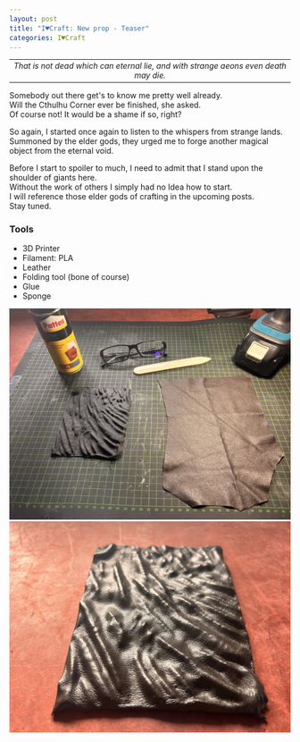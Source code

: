 ```yaml
---
layout: post
title: "I♥Craft: New prop - Teaser"
categories: I♥Craft
---
```


|| 
|:--:| 
| *That is not dead which can eternal lie, and with strange aeons even death may die.*

Somebody out there get's to know me pretty well already.  
Will the Cthulhu Corner ever be finished, she asked.    
Of course not! It would be a shame if so, right?   

So again, I started once again to listen to the whispers from strange lands.  
Summoned by the elder gods, they urged me to forge another magical object from the eternal void.

Before I start to spoiler to much, I  need to admit that I stand upon the shoulder of giants here.  
Without the work of others I simply had no Idea how to start.   
I will reference those elder gods of crafting in the upcoming posts.  
Stay tuned.

### Tools

- 3D Printer
- Filament: PLA
- Leather
- Folding tool (bone of course)
- Glue
- Sponge

![HPL Teaser Image 01](/assets/pix/HPL_Necronomicon_01.JPG)  
![HPL Teaser Image 02](/assets/pix/HPL_Necronomicon_02.JPG)

